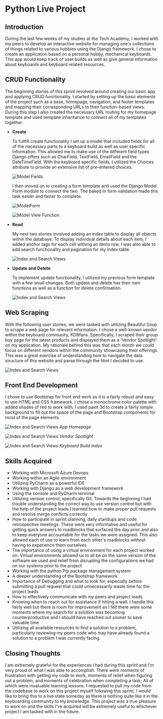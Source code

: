 # **Python Live Project**



## **Introduction**

During the last few weeks of my studies at the Tech Academy, I worked with my peers to develop an interactive website for managing one's collections of things related to various hobbies using the Django framework. I chose to create an application based on a personal hobby, mechanical keyboards. This app would keep track of user builds as well as give general information about keyboards and keyboard related resources. 


## **CRUD Functionality**

The beginning stories of this sprint revolved around creating our basic app and applying CRUD functionality. I started by setting up the basic elements of the project such as a base, homepage, navigation, and footer templates and mapping their corresponding URLs to their function-based views. During this step I also created the necessary URL routing for my homepage template and used template inheritance to connect all of my templates together.

* **Create**
    
    To fullfill create functionality I set up a model that included fields for all of the necessary parts to a keyboard build as well as user specific information. This allowed me to make use of the different field types Django offers such as CharField, TextField, EmailField and the DateTimeField. With the keyboard specific fields, I utilized the Choices attribute to provide an extensive list of pre-entered choices. 


	![Model Fields](/images/Model_Fields.png)


    I then moved on to creating a form template and used the Django Model Form module to connect the two. The baked in form 
	validation made this task easier and faster to complete.
	

	![ModelForm](/images/story-2_model_form.png)


	![Model View Function](/images/story2_view-function.png)


* **Read**

	My next two stories involved adding an index table to display all objects within the database. To display individual details about each item, I added anchor tags for each cell withing an items row. I was also able to add search functionality and pagination for my index table.
	
	
	![Index and Search Views](/images/story3_search_index_views.png)


* **Update and Delete**

	To implement update functionality, I utilized my previous form template with a few small changes. Both update and delete has their own functions as well as a function for delete confirmation.
	
	
	![Index and Search Views](/images/story3_edit_delete_views.png)
	
	
## **Web Scraping**

With the following user stories, we were tasked with utilizing Beautiful Soup to scrape a web page for relevant information. I chose a well-known vendor within the keyboard community, KDBfans. Specifically, I scraped their group buy page for the latest products and displayed them as a 'Vendor Spotlight' on my application. My rationale behind this was that each month we could focus on different vendors within the community showcasing their offerings. This was a great exercise of understanding how to navigate the data structure of this website and parse through the html I decided to use.


![Index and Search Views](/images/story6-7_webscraping.png)


## **Front End Development**

I chose to use Bootstrap for front end work as it is a fairly robust and easy to use HTML and CSS framework. I chose a monochrome color palette with added shades of red to work with. I used paint 3d to create a fairly simple background to fill out the space of the page and Bootstrap components for most of the page elements.


![Index and Search Views](/images/website_home_page.png)
*App Homepage*

![Index and Search Views](/images/vendor_spotlight.png)
*Vendor Spotlight*

![Index and Search Views](/images/my_builds.png)
*Keyboard Build Index*


## **Skills Acquired**


* Working with Microsoft Azure Devops
* Working within an Agile environment
* Utilizing PyCharm as a powerful IDE
* Working with Django as a web development framework
* Using the console and PyCharm terminal
* Utilizing version control, specifically Git. Towards the beginning I had trouble understanding the correct way to use version 
control but with the help of the project leads I learned how to make proper pull requests and resolve merge conflicts correctly
* How to participate in sprint planning, daily standups and code retrospective meetings. These were very informative and useful 
for getting quick answers to roadblocks that surfaced the day prior and also to keep everyone accountable for the tasks we were 
assigned. This also allowed each of use to learn from each other's roadblocks without having to experience them ourselves
* The importance of using a virtual environment for each project worked on. Virtual environments allowed us to all be on the 
same version of the software we used and relief from disrupting the configurations we had on our systems prior to the project
* Working with the python Pip package management system
* A deeper understanding of the Bootstrap framework
* Importance of Debugging and what to look for, especially before submitting a pull request that could unnecessarily waste time 
for the project leads
* How to effectively communicate with my peers and project leads
* Knowing when to reach out for assistance if hitting a wall. I handle this fairly well but there is room for improvement as I 
felt there were some moments where my search for a solution was becoming counterproductive and I should have reached out sooner 
to save valuable time
* Utilizing all available resources to find a solution to a problem, particularly reviewing my peers code who may have already 
found a solution to a problem I was currently facing.


## **Closing Thoughts**


I am extremely grateful for the experiences I had during this sprint and I'm very proud of what I was able to accomplish. There were moments of frustration with getting my code to work, moments of relief when figuring out a problem, and moments of celebration when completing a task; All of which were invaluable learning lessons. I requested to pull my code from the codebase to work on this project myself following this sprint. I would like to bring this to a live state someday as there is nothing quite like it in the keyboarding community to my knowledge. This project was a true pleasure to work on and the skills I've acquired will be extremely useful to whichever project I am tasked with in the future.
